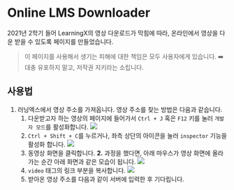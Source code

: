 # Online LMS Downloader

2021년 2학기 들어 LearningX의 영상 다운로드가 막힘에 따라, 온라인에서 영상을 다운 받을 수 있도록 페이지를 만들었습니다.

> 이 페이지를 사용해서 생기는 피해에 대한 책임은 모두 사용자에게 있습니다.
> :arrow_right: 대충 유포하지 말고, 저작권 지키라는 소립니다.



## 사용법

1. 러닝엑스에서 영상 주소를 가져옵니다.
   영상 주소를 찾는 방법은 다음과 같습니다.
   1. 다운받고자 하는 영상의 페이지에 들어가서 ``Ctrl + J`` 혹은 ``F12`` 키를 눌러 ``개발자 모드``를 활성화합니다.
      <img src="https://user-images.githubusercontent.com/50266731/131610778-2043b470-3ce4-4b22-98dc-a47b59140f86.png" />
   2. ``Ctrl + Shift + C``를 누르거나, 좌측 상단의 아이콘을 눌러 ``inspector`` 기능을 활성화 합니다.
      <img src="https://user-images.githubusercontent.com/50266731/131627448-610d2809-d161-44d1-b2aa-8f7e152ad4c2.png" />
   3. 동영상 화면을 클릭합니다.
      **2.** 과정을 했다면, 아래 마우스가 영상 화면에 올라가는 순간 아래 화면과 같은 모습이 됩니다.
      <img src="https://user-images.githubusercontent.com/50266731/131610785-b5b41b02-9747-4b96-9dbf-8c5590c4c262.png" />
   4. ``video`` 태그의 링크 부분을 복사합니다.
      <img src="https://user-images.githubusercontent.com/50266731/131774298-4a61bfd8-343f-4610-82b5-6e4f94692c27.png" />
   5. 받아온 영상 주소를 다음과 같이 서버에 입력한 후 기다립니다.
      